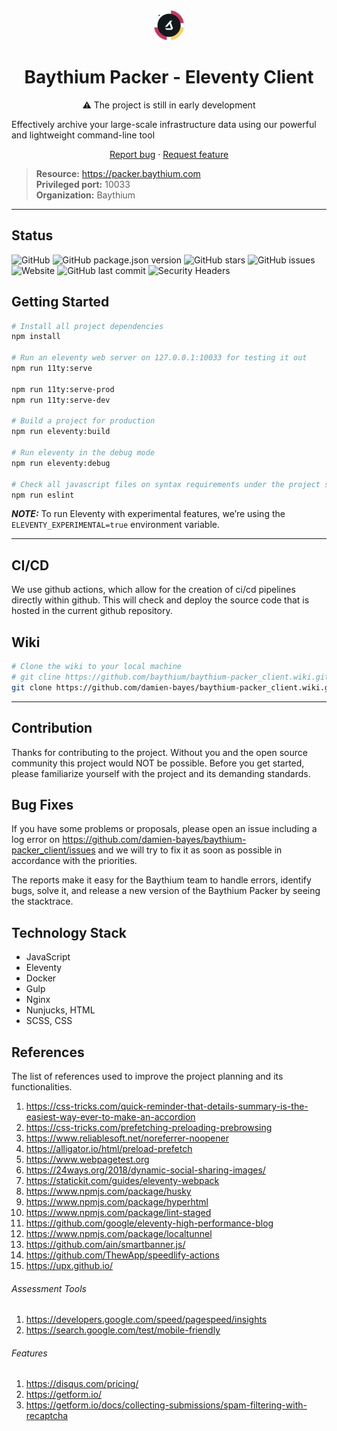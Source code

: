 <div align="center">
  <img width="48" height="48" src="https://raw.githubusercontent.com/damien-bayes/damien-bayes/faac3b99da1adcabb80f72ea07fa08a9924b877c/baythium-logo-43d172db-190f-49a9-9e9c-57c52d5ff6c1.svg"/>
</div>

<h1 align="center">Baythium Packer - Eleventy Client</h1>

<p align="center">
  ⚠️ The project is still in early development
</p>

Effectively archive your large-scale infrastructure data using our powerful and lightweight command-line tool

<p align="center">
  <a href="https://github.com/damien-bayes/bth-packer_11ty-client/issues">Report bug</a>
  ·
  <a href="https://github.com/damien-bayes/bth-packer_11ty-client/issues">Request feature</a>
</p>

> **Resource:** https://packer.baythium.com  
> **Privileged port:** 10033  
> **Organization:** Baythium  

---

## Status

![GitHub](https://img.shields.io/github/license/damien-bayes/baythium-packer_client?color=blueviolet&label=License&style=flat-square)
![GitHub package.json version](https://img.shields.io/github/package-json/v/damien-bayes/baythium-packer_client?color=blueviolet&label=Version&style=flat-square)
![GitHub stars](https://img.shields.io/github/stars/damien-bayes/baythium-packer_client?color=blueviolet&label=GitHub%20Stars&style=flat-square)
![GitHub issues](https://img.shields.io/github/issues/damien-bayes/baythium-packer_client?color=blueviolet&label=Issues&style=flat-square)
![Website](https://img.shields.io/website?down_color=red&label=Website&style=flat-square&up_color=blueviolet&url=https%3A%2F%2Fpacker.baythium.com%2F)
![GitHub last commit](https://img.shields.io/github/last-commit/damien-bayes/baythium-packer_client?color=blueviolet&label=Last%20Commit&style=flat-square)
![Security Headers](https://img.shields.io/security-headers?url=https%3A%2F%2Fpacker.baythium.com)

## Getting Started

```bash
# Install all project dependencies
npm install

# Run an eleventy web server on 127.0.0.1:10033 for testing it out
npm run 11ty:serve

npm run 11ty:serve-prod
npm run 11ty:serve-dev

# Build a project for production
npm run eleventy:build

# Run eleventy in the debug mode
npm run eleventy:debug

# Check all javascript files on syntax requirements under the project standards
npm run eslint
```

***NOTE:*** To run Eleventy with experimental features, we’re using the `ELEVENTY_EXPERIMENTAL=true` environment variable.

---

## CI/CD

We use github actions, which allow for the creation of ci/cd pipelines directly within github. This will check and deploy the source code that is hosted in the current github repository.

## Wiki

```bash
# Clone the wiki to your local machine
# git cline https://github.com/baythium/baythium-packer_client.wiki.git
git clone https://github.com/damien-bayes/baythium-packer_client.wiki.git
```

---

## Contribution

Thanks for contributing to the project. Without you and the open source community this project would NOT be possible. Before you get started, please familiarize yourself with the project and its demanding standards.

## Bug Fixes

If you have some problems or proposals, please open an issue including a log error on https://github.com/damien-bayes/baythium-packer_client/issues and we will try to fix it as soon as possible in accordance with the priorities.

The reports make it easy for the Baythium team to handle errors, identify bugs, solve it, and release a new version of the Baythium Packer by seeing the stacktrace.

## Technology Stack

- JavaScript
- Eleventy
- Docker
- Gulp
- Nginx
- Nunjucks, HTML
- SCSS, CSS

## References

The list of references used to improve the project planning and its functionalities.

1. https://css-tricks.com/quick-reminder-that-details-summary-is-the-easiest-way-ever-to-make-an-accordion
2. https://css-tricks.com/prefetching-preloading-prebrowsing
3. https://www.reliablesoft.net/noreferrer-noopener
4. https://alligator.io/html/preload-prefetch
5. https://www.webpagetest.org
6. https://24ways.org/2018/dynamic-social-sharing-images/
7. https://statickit.com/guides/eleventy-webpack
8. https://www.npmjs.com/package/husky
9. https://www.npmjs.com/package/hyperhtml
10. https://www.npmjs.com/package/lint-staged
11. https://github.com/google/eleventy-high-performance-blog
12. https://www.npmjs.com/package/localtunnel
13. https://github.com/ain/smartbanner.js/
14. https://github.com/ThewApp/speedlify-actions
15. https://upx.github.io/

###### Assessment Tools
1. https://developers.google.com/speed/pagespeed/insights
2. https://search.google.com/test/mobile-friendly

###### Features
1. https://disqus.com/pricing/
2. https://getform.io/
3. https://getform.io/docs/collecting-submissions/spam-filtering-with-recaptcha
